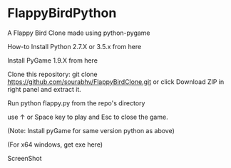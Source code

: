 # FlappyBirdPython

A Flappy Bird Clone made using python-pygame

How-to
Install Python 2.7.X or 3.5.x from here

Install PyGame 1.9.X from here

Clone this repository: git clone https://github.com/sourabhv/FlappyBirdClone.git or click Download ZIP in right panel and extract it.

Run python flappy.py from the repo's directory

use ↑ or Space key to play and Esc to close the game.

(Note: Install pyGame for same version python as above)

(For x64 windows, get exe here)

ScreenShot
